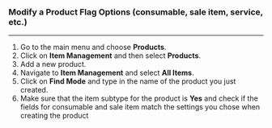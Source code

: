 ### Modify a Product Flag Options (consumable, sale item, service, etc.)
______

1. Go to the main menu and choose **Products**.
2. Click on **Item Management** and then select **Products**.
3. Add a new product.
4. Navigate to **Item Management** and select **All Items**.
5. Click on **Find Mode** and type in the name of the product you just created.
6. Make sure that the item subtype for the product is **Yes** and check if the fields for consumable and sale item match the settings you chose when creating the product